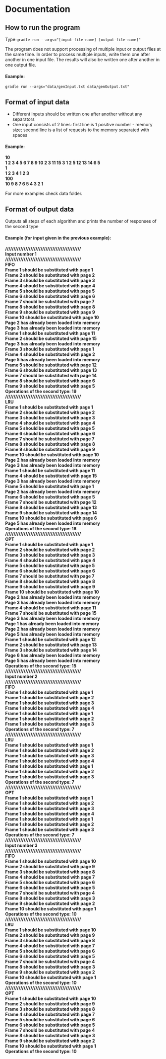 # Documentation

## How to run the program

Type `gradle run --args="[input-file-name] [output-file-name]"`

The program does not support processing of multiple input or output files at the same time.
In order to process multiple inputs, write them one after another in one input file.
The results will also be written one after another in one output file.

#### Example:
`gradle run --args="data/genInput.txt data/genOutput.txt"`

## Format of input data

* Different inputs should be written one after another without any separators
* One input consists of 2 lines: first line is 1 positive number - memory size; second line is a list of requests to the memory separated with spaces

#### Example:
**10**\
**1 2 3 4 5 6 7 8 9 10 2 3 11 15 3 1 2 5 12 13 14 6 5**\
**1**\
**1 2 3 4 1 2 3**\
**100**\
**10 9 8 7 6 5 4 3 2 1**

For more examples check data folder.

## Format of output data

Outputs all steps of each algorithm and prints the number of responses of the second type

#### Example (for input given in the previous example):

**/////////////////////////////////////////////**\
**Input number 1**\
**/////////////////////////////////////////////**\
**FIFO**\
**Frame 1 should be substituted with page 1**\
**Frame 2 should be substituted with page 2**\
**Frame 3 should be substituted with page 3**\
**Frame 4 should be substituted with page 4**\
**Frame 5 should be substituted with page 5**\
**Frame 6 should be substituted with page 6**\
**Frame 7 should be substituted with page 7**\
**Frame 8 should be substituted with page 8**\
**Frame 9 should be substituted with page 9**\
**Frame 10 should be substituted with page 10**\
**Page 2 has already been loaded into memory**\
**Page 3 has already been loaded into memory**\
**Frame 1 should be substituted with page 11**\
**Frame 2 should be substituted with page 15**\
**Page 3 has already been loaded into memory**\
**Frame 3 should be substituted with page 1**\
**Frame 4 should be substituted with page 2**\
**Page 5 has already been loaded into memory**\
**Frame 5 should be substituted with page 12**\
**Frame 6 should be substituted with page 13**\
**Frame 7 should be substituted with page 14**\
**Frame 8 should be substituted with page 6**\
**Frame 9 should be substituted with page 5**\
**Operations of the second type: 19**\
**/////////////////////////////////////////////**\
**LRU**\
**Frame 1 should be substituted with page 1**\
**Frame 2 should be substituted with page 2**\
**Frame 3 should be substituted with page 3**\
**Frame 4 should be substituted with page 4**\
**Frame 5 should be substituted with page 5**\
**Frame 6 should be substituted with page 6**\
**Frame 7 should be substituted with page 7**\
**Frame 8 should be substituted with page 8**\
**Frame 9 should be substituted with page 9**\
**Frame 10 should be substituted with page 10**\
**Page 2 has already been loaded into memory**\
**Page 3 has already been loaded into memory**\
**Frame 1 should be substituted with page 11**\
**Frame 4 should be substituted with page 15**\
**Page 3 has already been loaded into memory**\
**Frame 5 should be substituted with page 1**\
**Page 2 has already been loaded into memory**\
**Frame 6 should be substituted with page 5**\
**Frame 7 should be substituted with page 12**\
**Frame 8 should be substituted with page 13**\
**Frame 9 should be substituted with page 14**\
**Frame 10 should be substituted with page 6**\
**Page 5 has already been loaded into memory**\
**Operations of the second type: 18**\
**/////////////////////////////////////////////**\
**OPT**\
**Frame 1 should be substituted with page 1**\
**Frame 2 should be substituted with page 2**\
**Frame 3 should be substituted with page 3**\
**Frame 4 should be substituted with page 4**\
**Frame 5 should be substituted with page 5**\
**Frame 6 should be substituted with page 6**\
**Frame 7 should be substituted with page 7**\
**Frame 8 should be substituted with page 8**\
**Frame 9 should be substituted with page 9**\
**Frame 10 should be substituted with page 10**\
**Page 2 has already been loaded into memory**\
**Page 3 has already been loaded into memory**\
**Frame 4 should be substituted with page 11**\
**Frame 7 should be substituted with page 15**\
**Page 3 has already been loaded into memory**\
**Page 1 has already been loaded into memory**\
**Page 2 has already been loaded into memory**\
**Page 5 has already been loaded into memory**\
**Frame 1 should be substituted with page 12**\
**Frame 2 should be substituted with page 13**\
**Frame 3 should be substituted with page 14**\
**Page 6 has already been loaded into memory**\
**Page 5 has already been loaded into memory**\
**Operations of the second type: 15**\
**/////////////////////////////////////////////**\
**Input number 2**\
**/////////////////////////////////////////////**\
**FIFO**\
**Frame 1 should be substituted with page 1**\
**Frame 1 should be substituted with page 2**\
**Frame 1 should be substituted with page 3**\
**Frame 1 should be substituted with page 4**\
**Frame 1 should be substituted with page 1**\
**Frame 1 should be substituted with page 2**\
**Frame 1 should be substituted with page 3**\
**Operations of the second type: 7**\
**/////////////////////////////////////////////**\
**LRU**\
**Frame 1 should be substituted with page 1**\
**Frame 1 should be substituted with page 2**\
**Frame 1 should be substituted with page 3**\
**Frame 1 should be substituted with page 4**\
**Frame 1 should be substituted with page 1**\
**Frame 1 should be substituted with page 2**\
**Frame 1 should be substituted with page 3**\
**Operations of the second type: 7**\
**/////////////////////////////////////////////**\
**OPT**\
**Frame 1 should be substituted with page 1**\
**Frame 1 should be substituted with page 2**\
**Frame 1 should be substituted with page 3**\
**Frame 1 should be substituted with page 4**\
**Frame 1 should be substituted with page 1**\
**Frame 1 should be substituted with page 2**\
**Frame 1 should be substituted with page 3**\
**Operations of the second type: 7**\
**/////////////////////////////////////////////**\
**Input number 3**\
**/////////////////////////////////////////////**\
**FIFO**\
**Frame 1 should be substituted with page 10**\
**Frame 2 should be substituted with page 9**\
**Frame 3 should be substituted with page 8**\
**Frame 4 should be substituted with page 7**\
**Frame 5 should be substituted with page 6**\
**Frame 6 should be substituted with page 5**\
**Frame 7 should be substituted with page 4**\
**Frame 8 should be substituted with page 3**\
**Frame 9 should be substituted with page 2**\
**Frame 10 should be substituted with page 1**\
**Operations of the second type: 10**\
**/////////////////////////////////////////////**\
**LRU**\
**Frame 1 should be substituted with page 10**\
**Frame 2 should be substituted with page 9**\
**Frame 3 should be substituted with page 8**\
**Frame 4 should be substituted with page 7**\
**Frame 5 should be substituted with page 6**\
**Frame 6 should be substituted with page 5**\
**Frame 7 should be substituted with page 4**\
**Frame 8 should be substituted with page 3**\
**Frame 9 should be substituted with page 2**\
**Frame 10 should be substituted with page 1**\
**Operations of the second type: 10**\
**/////////////////////////////////////////////**\
**OPT**\
**Frame 1 should be substituted with page 10**\
**Frame 2 should be substituted with page 9**\
**Frame 3 should be substituted with page 8**\
**Frame 4 should be substituted with page 7**\
**Frame 5 should be substituted with page 6**\
**Frame 6 should be substituted with page 5**\
**Frame 7 should be substituted with page 4**\
**Frame 8 should be substituted with page 3**\
**Frame 9 should be substituted with page 2**\
**Frame 10 should be substituted with page 1**\
**Operations of the second type: 10**
